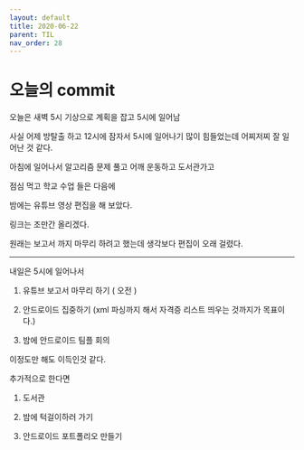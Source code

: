 ```yaml
---
layout: default
title: 2020-06-22
parent: TIL
nav_order: 28
---
```


# 오늘의 commit

오늘은 새벽 5시 기상으로 계획을 잡고 5시에 일어남

사실 어제 방탈출 하고 12시에 잠자서 5시에 일어나기 많이 힘들었는데 어찌저찌 잘 일어난 것 같다.

아침에 일어나서 알고리즘 문제 풀고 어깨 운동하고 도서관가고

점심 먹고 학교 수업 들은 다음에

밤에는 유튜브 영상 편집을 해 보았다.

링크는 조만간 올리겠다.

원래는 보고서 까지 마무리 하려고 했는데 생각보다 편집이 오래 걸렸다.

---

내일은 5시에 일어나서

1. 유튜브 보고서 마무리 하기 ( 오전 )

2. 안드로이드 집중하기 (xml 파싱까지 해서 자격증 리스트 띄우는 것까지가 목표이다.)

3. 밤에 안드로이드 팀플 회의

이정도만 해도 이득인것 같다.

추가적으로 한다면

1. 도서관

2. 밤에 턱걸이하러 가기

3. 안드로이드 포트폴리오 만들기
